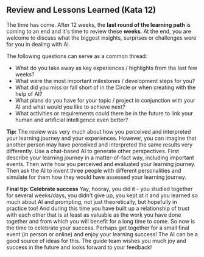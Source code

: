## Review and Lessons Learned (Kata 12)

The time has come. After 12 weeks, the **last round of the learning path** is coming to an end and it's time to review these **weeks**. At the end, you are welcome to discuss what the biggest insights, surprises or challenges were for you in dealing with AI.

The following questions can serve as a common thread:

- What do you take away as key experiences / highlights from the last few weeks?
- What were the most important milestones / development steps for you?
- What did you miss or fall short of in the Circle or when creating with the help of AI?
- What plans do you have for your topic / project in conjunction with your AI and what would you like to achieve next?
- What activities or requirements could there be in the future to link your human and artificial intelligence even better?

**Tip:** The review was very much about how you perceived and interpreted your learning journey and your experiences. However, you can imagine that another person may have perceived and interpreted the same results very differently. Use a chat-based AI to generate other perspectives. First describe your learning journey in a matter-of-fact way, including important events. Then write how you perceived and evaluated your learning journey. Then ask the AI to invent three people with different personalities and simulate for them how they would have assessed your learning journey.

**Final tip: Celebrate success**
Yay, hooray, you did it - you studied together for several weeks/days, you didn't give up, you kept at it and you learned so much about AI and prompting, not just theoretically, but hopefully in practice too! And during this time you have built up a relationship of trust with each other that is at least as valuable as the work you have done together and from which you will benefit for a long time to come. So now is the time to celebrate your success. Perhaps get together for a small final event (in person or online) and enjoy your learning success! The AI can be a good source of ideas for this. The guide team wishes you much joy and success in the future and looks forward to your feedback!

